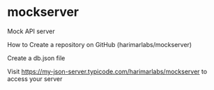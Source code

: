 # mockserver
Mock API server


How to
Create a repository on GitHub (harimarlabs/mockserver)
  
Create a db.json file
  
Visit https://my-json-server.typicode.com/harimarlabs/mockserver to access your server
